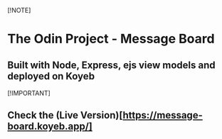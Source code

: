 [!NOTE]
# The Odin Project - Message Board
## Built with Node, Express, ejs view models and deployed on Koyeb


[!IMPORTANT]
## Check the (Live Version)[https://message-board.koyeb.app/] 